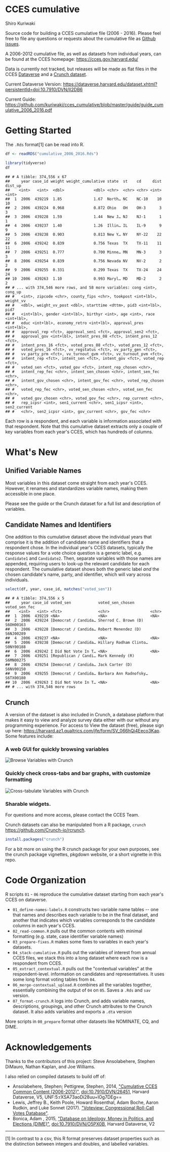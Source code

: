 CCES cumulative
================
Shiro Kuriwaki

Source code for building a CCES cumulative file (2006 - 2016). Please feel free to file any questions or requests about the cumulative file as [Github issues](https://github.com/kuriwaki/cces_cumulative/issues).

A 2006-2012 cumulative file, as well as datasets from individual years, can be found at the CCES homepage: <https://cces.gov.harvard.edu/>

Data is currently not tracked, but releases will be made as flat files in the CCES [Dataverse](https://dataverse.harvard.edu/dataverse/cces) and a [Crunch dataset](crunch.io).

Current Dataverse Version: <https://dataverse.harvard.edu/dataset.xhtml?persistentId=doi:10.7910/DVN/II2DB6>

Current Guide: <https://github.com/kuriwaki/cces_cumulative/blob/master/guide/guide_cumulative_2006_2016.pdf>

Getting Started
===============

The `.Rds` format[1] can be read into R.

``` r
df <- readRDS("cumulative_2006_2016.Rds")
```

``` r
library(tidyverse)
df
```

    ## # A tibble: 374,556 x 67
    ##     year case_id weight weight_cumulative state  st    cd     dist dist_up
    ##    <int>   <int>  <dbl>             <dbl> <chr>  <chr> <chr> <int>   <int>
    ##  1  2006  439219  1.85              1.67  North… NC    NC-10    10      10
    ##  2  2006  439224  0.968             0.872 Ohio   OH    OH-3      3       3
    ##  3  2006  439228  1.59              1.44  New J… NJ    NJ-1      1       1
    ##  4  2006  439237  1.40              1.26  Illin… IL    IL-9      9       9
    ##  5  2006  439238  0.903             0.813 New Y… NY    NY-22    22      22
    ##  6  2006  439242  0.839             0.756 Texas  TX    TX-11    11      11
    ##  7  2006  439251  0.777             0.700 Minne… MN    MN-3      3       3
    ##  8  2006  439254  0.839             0.756 Nevada NV    NV-2      2       2
    ##  9  2006  439255  0.331             0.299 Texas  TX    TX-24    24      24
    ## 10  2006  439263  1.10              0.993 Maryl… MD    MD-2      2       2
    ## # ... with 374,546 more rows, and 58 more variables: cong <int>, cong_up
    ## #   <int>, zipcode <chr>, county_fips <chr>, tookpost <int+lbl>, weight_vv
    ## #   <dbl>, weight_vv_post <dbl>, starttime <dttm>, pid3 <int+lbl>, pid7
    ## #   <int+lbl>, gender <int+lbl>, birthyr <int>, age <int>, race <int+lbl>,
    ## #   educ <int+lbl>, economy_retro <int+lbl>, approval_pres <int+lbl>,
    ## #   approval_rep <fct>, approval_sen1 <fct>, approval_sen2 <fct>,
    ## #   approval_gov <int+lbl>, intent_pres_08 <fct>, intent_pres_12 <fct>,
    ## #   intent_pres_16 <fct>, voted_pres_08 <fct>, voted_pres_12 <fct>,
    ## #   voted_pres_16 <fct>, vv_regstatus <fct>, vv_party_gen <fct>,
    ## #   vv_party_prm <fct>, vv_turnout_gvm <fct>, vv_turnout_pvm <fct>,
    ## #   intent_rep <fct>, intent_sen <fct>, intent_gov <fct>, voted_rep <fct>,
    ## #   voted_sen <fct>, voted_gov <fct>, intent_rep_chosen <chr>,
    ## #   intent_rep_fec <chr>, intent_sen_chosen <chr>, intent_sen_fec <chr>,
    ## #   intent_gov_chosen <chr>, intent_gov_fec <chr>, voted_rep_chosen <chr>,
    ## #   voted_rep_fec <chr>, voted_sen_chosen <chr>, voted_sen_fec <chr>,
    ## #   voted_gov_chosen <chr>, voted_gov_fec <chr>, rep_current <chr>,
    ## #   rep_icpsr <int>, sen1_current <chr>, sen1_icpsr <int>, sen2_current
    ## #   <chr>, sen2_icpsr <int>, gov_current <chr>, gov_fec <chr>

Each row is a respondent, and each variable is information associated with that respondent. Note that this cumulative dataset extracts only a couple of key variables from each year's CCES, which has hundreds of columns.

What's New
==========

Unified Variable Names
----------------------

Most variables in this dataset come straight from each year's CCES. However, it renames and standardizes variable names, making them accessible in one place.

Please see the guide or the Crunch dataset for a full list and description of variables.

Candidate Names and Identifiers
-------------------------------

One addition to this cumulative dataset above the individual years that comprise it is the addition of candidate name and identifiers that a respondent chose. In the individual year's CCES datasets, typically the response values for a vote choice question is a generic label, e.g. `Candidate1` and `Candidate2`. Then, separate variables with those names are appended, requiring users to look-up the relevant candidate for each respondent. The cumulative dataset shows both the generic label *and* the chosen candidate's name, party, and identifier, which will vary across individuals.

``` r
select(df, year, case_id, matches("voted_sen"))
```

    ## # A tibble: 374,556 x 5
    ##     year case_id voted_sen            voted_sen_chosen       voted_sen_fec
    ##    <int>   <int> <fct>                <chr>                  <chr>        
    ##  1  2006  439219 <NA>                 <NA>                   <NA>         
    ##  2  2006  439224 [Democrat / Candida… Sherrod C. Brown (D)   S6OH00163    
    ##  3  2006  439228 [Democrat / Candida… Robert Menendez (D)    S6NJ00289    
    ##  4  2006  439237 <NA>                 <NA>                   <NA>         
    ##  5  2006  439238 [Democrat / Candida… Hillary Rodham Clinto… S0NY00188    
    ##  6  2006  439242 I Did Not Vote In T… <NA>                   <NA>         
    ##  7  2006  439251 [Republican / Candi… Mark Kennedy (R)       S6MN00275    
    ##  8  2006  439254 [Democrat / Candida… Jack Carter (D)        S6NV00150    
    ##  9  2006  439255 [Democrat / Candida… Barbara Ann Radnofsky… S6TX00180    
    ## 10  2006  439263 I Did Not Vote In T… <NA>                   <NA>         
    ## # ... with 374,546 more rows

Crunch
------

A version of the dataset is also included in Crunch, a database platform that makes it easy to view and analyze survey data either with our without any programming experience. For access to View the dataset (free), please sign up here: <https://harvard.az1.qualtrics.com/jfe/form/SV_066hQi4Eeco3Kap>. Some features include:

### A web GUI for quickly browsing variables

![Browse Variables with Crunch](guide/01_crunch_browse.gif)

### Quickly check cross-tabs and bar graphs, with customize formatting

![Cross-tabulate Variables with Crunch](guide/02_crunch_tab.gif)

### Sharable widgets.

For questions and more access, please contact the CCES Team.

Crunch datasets can also be manipulated from a R package, `crunch` <https://github.com/Crunch-io/rcrunch>.

``` r
install.packages("crunch")
```

For a bit more on using the R crunch package for your own purposes, see the crunch package vignettes, pkgdown website, or a short vignette in this repo.

Code Organization
=================

R scripts `01` - `06` reproduce the cumulative dataset starting from each year's CCES on dataverse.

-   `01_define-names-labels.R` constructs two variable name tables -- one that names and describes each variable to be in the final dataset, and another that indicates which variables corresponds to the candidate columns in each year's CCES.
-   `02_read-common.R` pulls out the common contents with minimal formatting (e.g. state, case identifier variable names)
-   `03_prepare-fixes.R` makes some fixes to variables in each year's datasets.
-   `04_stack-cumulative.R` pulls out the variables of interest from annual CCES files, we stack this into a long dataset where each row is a respondent from CCES.
-   `05_extract_contextual.R` pulls out the "contextual variables" at the respondent-level. information on candidates and representatives. It uses some long format voting tables from `04`.
-   `06_merge-contextual_upload.R` combines all the variables together, essentially combining the output of `04` on `05`. Saves a `.Rds` and `sav` version.
-   `07_format-crunch.R` logs into Crunch, and adds variable names, descriptions, groupings, and other Crunch attributes to the Crunch dataset. It also adds variables and exports a `.dta` version

More scripts in `00_prepare` format other datasets like NOMINATE, CQ, and DIME.

Acknowledgements
================

Thanks to the contributors of this project: Steve Ansolabehere, Stephen DiMauro, Nathan Kaplan, and Joe Williams.

I also relied on compiled datasets to build off of:

-   Ansolabehere, Stephen; Pettigrew, Stephen, 2014, ["Cumulative CCES Common Content (2006-2012)"](https://dataverse.harvard.edu/dataset.xhtml?persistentId=doi:10.7910/DVN/26451), <doi:10.7910/DVN/26451>, Harvard Dataverse, V5, UNF:5:rXSA73aoDi28uu+IOg7DEg==
-   Lewis, Jeffrey B., Keith Poole, Howard Rosenthal, Adam Boche, Aaron Rudkin, and Luke Sonnet (2017). ["Voteview: Congressional Roll-Call Votes Database"](https://voteview.com).
-   Bonica, Adam , 2015, ["Database on Ideology, Money in Politics, and Elections (DIME)"](https://dataverse.harvard.edu/dataset.xhtml?persistentId=doi:10.7910/DVN/O5PX0B), <doi:10.7910/DVN/O5PX0B>, Harvard Dataverse, V2

------------------------------------------------------------------------

[1] In contrast to a csv, this R format preserves dataset properties such as the distinction between integers and doubles, and labelled variables.
